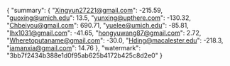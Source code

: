 {
    "summary": {
        "Xingyun27221@gmail.com": -215.59, 
        "guoxing@umich.edu": 13.5, 
        "yunxing@upthere.com": -130.32, 
        "Chbeiyou@gmail.com": 690.71, 
        "yuelee@umich.edu": -85.81, 
        "lhx1031@gmail.com": -41.65, 
        "hongyuwang87@gmail.com": 2.72, 
        "Wheretoputaname@gmail.com": -30.0, 
        "Hding@macalester.edu": -218.3, 
        "iamanxia@gmail.com": 14.76
    }, 
    "watermark": "3bb7f2434b388e1d0f95ab625b4172b425c8d2e0"
}